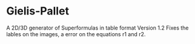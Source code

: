 # Gielis-Pallet
A 2D/3D generator of Superformulas in table format
Version 1.2 Fixes the lables on the images, a error on the equations r1 and r2.
